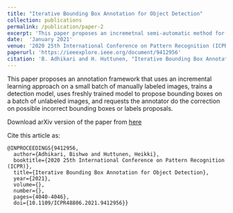 ```yaml
---
title: "Iterative Bounding Box Annotation for Object Detection"
collection: publications
permalink: /publication/paper-2
excerpt: 'This paper proposes an incremetnal semi-automatic method for efficient bounding box annotation.'
date:  'January 2021' 
venue: '2020 25th International Conference on Pattern Recognition (ICPR)'
paperurl: 'https://ieeexplore.ieee.org/document/9412956'
citation: 'B. Adhikari and H. Huttunen, "Iterative Bounding Box Annotation for Object Detection," 2020 25th International Conference on Pattern Recognition (ICPR), 2021, pp. 4040-4046, doi: 10.1109/ICPR48806.2021.9412956.' 
---
```

This paper proposes an annotation framework that uses an incremental learning approach on a small batch of manually labeled images, trains a detection model, uses freshly trained model to propose bounding boxes on a batch of unlabeled images, and requests the annotator do the correction on possible incorrect bounding boxes or labels proposals.

Download arXiv version of the paper from [here](https://arxiv.org/abs/2007.00961)

Cite this article as:

```
@INPROCEEDINGS{9412956,
  author={Adhikari, Bishwo and Huttunen, Heikki},
  booktitle={2020 25th International Conference on Pattern Recognition (ICPR)}, 
  title={Iterative Bounding Box Annotation for Object Detection}, 
  year={2021},
  volume={},
  number={},
  pages={4040-4046},
  doi={10.1109/ICPR48806.2021.9412956}}
 
```